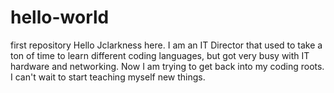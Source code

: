 # hello-world
first repository
Hello Jclarkness here. I am an IT Director that used to take a ton of time to learn different coding languages, but got very busy with IT hardware and networking. Now I am trying to get back into my coding roots. I can't wait to start teaching myself new things.
